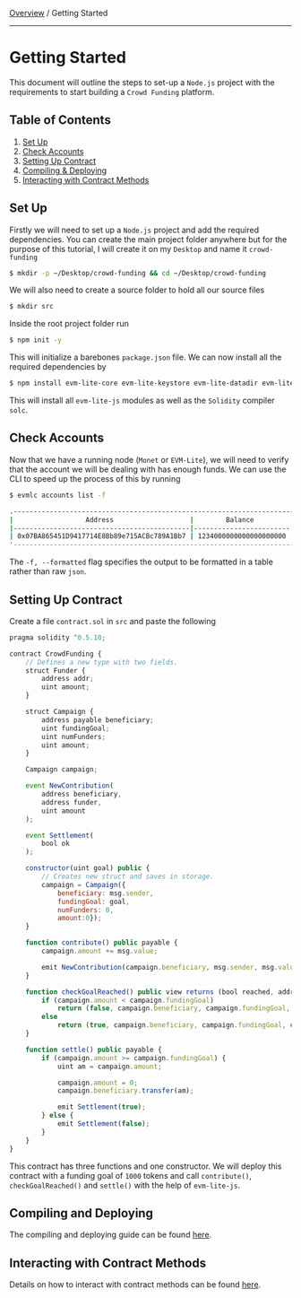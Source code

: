 [Overview](README.md) / Getting Started

---

# Getting Started

This document will outline the steps to set-up a `Node.js` project with the requirements to start building a `Crowd Funding` platform.

## Table of Contents

1. [Set Up](#set-up)
2. [Check Accounts](#check-accounts)
3. [Setting Up Contract](#Setting-Up-Contract)
4. [Compiling & Deploying](#compiling-and-deploying)
5. [Interacting with Contract Methods](#interacting-with-contract-methods)

## Set Up

Firstly we will need to set up a `Node.js` project and add the required dependencies. You can create the main project folder anywhere but for the purpose of this tutorial, I will create it on my `Desktop` and name it `crowd-funding`

```bash
$ mkdir -p ~/Desktop/crowd-funding && cd ~/Desktop/crowd-funding
```

We will also need to create a source folder to hold all our source files

```bash
$ mkdir src
```

Inside the root project folder run

```bash
$ npm init -y
```

This will initialize a barebones `package.json` file. We can now install all the required dependencies by

```bash
$ npm install evm-lite-core evm-lite-keystore evm-lite-datadir evm-lite-utils solc@0.5.10
```

This will install all `evm-lite-js` modules as well as the `Solidity` compiler `solc`.

## Check Accounts

Now that we have a running node (`Monet` or `EVM-Lite`), we will need to verify that the account we will be dealing with has enough funds. We can use the CLI to speed up the process of this by running

```bash
$ evmlc accounts list -f

.-----------------------------------------------------------------------------.
|                  Address                   |        Balance         | Nonce |
|--------------------------------------------|------------------------|-------|
| 0x07BA865451D9417714E8Bb89e715ACBc789A1Bb7 | 1234000000000000000000 |     0 |
'-----------------------------------------------------------------------------'
```

The `-f, --formatted` flag specifies the output to be formatted in a table rather than raw `json`.

## Setting Up Contract

Create a file `contract.sol` in `src` and paste the following

```javascript
pragma solidity ^0.5.10;

contract CrowdFunding {
    // Defines a new type with two fields.
    struct Funder {
        address addr;
        uint amount;
    }

    struct Campaign {
        address payable beneficiary;
        uint fundingGoal;
        uint numFunders;
        uint amount;
    }

    Campaign campaign;

    event NewContribution(
        address beneficiary,
        address funder,
        uint amount
    );

    event Settlement(
        bool ok
    );

    constructor(uint goal) public {
        // Creates new struct and saves in storage.
        campaign = Campaign({
            beneficiary: msg.sender,
            fundingGoal: goal,
            numFunders: 0,
            amount:0});
    }

    function contribute() public payable {
        campaign.amount += msg.value;

        emit NewContribution(campaign.beneficiary, msg.sender, msg.value);
    }

    function checkGoalReached() public view returns (bool reached, address beneficiary, uint goal, uint amount) {
        if (campaign.amount < campaign.fundingGoal)
            return (false, campaign.beneficiary, campaign.fundingGoal, campaign.amount);
        else
            return (true, campaign.beneficiary, campaign.fundingGoal, campaign.amount);
    }

    function settle() public payable {
        if (campaign.amount >= campaign.fundingGoal) {
            uint am = campaign.amount;

            campaign.amount = 0;
            campaign.beneficiary.transfer(am);

            emit Settlement(true);
        } else {
            emit Settlement(false);
        }
    }
}
```

This contract has three functions and one constructor. We will deploy this contract with a funding goal of `1000` tokens and call `contribute()`, `checkGoalReached()` and `settle()` with the help of `evm-lite-js`.

## Compiling and Deploying

The compiling and deploying guide can be found [here](compile-deploy.md).

## Interacting with Contract Methods

Details on how to interact with contract methods can be found [here](interacting-contract.md).
